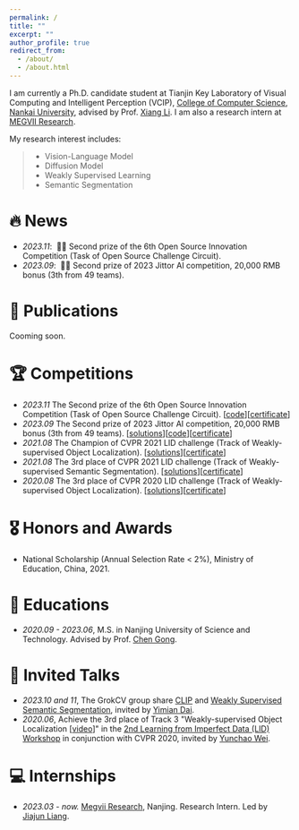 ```yaml
---
permalink: /
title: ""
excerpt: ""
author_profile: true
redirect_from: 
  - /about/
  - /about.html
---
```


<span class='anchor' id='about-me'></span>

I am currently a Ph.D. candidate student at Tianjin Key Laboratory of Visual Computing and Intelligent Perception (VCIP), [College of Computer Science](https://cc.nankai.edu.cn/), [Nankai University](https://en.nankai.edu.cn/), advised by Prof. [Xiang Li](http://implus.github.io/). I am also a research intern at [MEGVII Research](https://research.megvii.com/).

My research interest includes:

> *  Vision-Language Model 
> *  Diffusion Model 
> *  Weakly Supervised Learning
> *  Semantic Segmentation


# 🔥 News
- *2023.11*: &nbsp;🎉🎉 Second prize of the 6th Open Source Innovation Competition (Task of Open Source Challenge Circuit). 
- *2023.09*: &nbsp;🎉🎉 Second prize of 2023 Jittor AI competition, 20,000 RMB bonus (3th from 49 teams). 

# 📝 Publications

Cooming soon.

# 🏆 Competitions
- *2023.11* The Second prize of the 6th Open Source Innovation Competition (Task of Open Source Challenge Circuit).
  [[code](https://github.com/Rose-41/USS-jittor)][[certificate](https://github.com/IMPlus-PCALab/AICompetition/blob/main/certificate/2023%E7%AC%AC%E5%85%AD%E5%B1%8A%E5%BC%80%E6%BA%90%E5%88%9B%E6%96%B0%E5%A4%A7%E8%B5%9B%E5%BC%80%E6%BA%90%E4%BB%BB%E5%8A%A1%E6%8C%91%E6%88%98%E8%B5%9B%E9%81%93%E4%BA%8C%E7%AD%89%E5%A5%96.pdf)]
- *2023.09* The Second prize of 2023 Jittor AI competition, 20,000 RMB bonus (3th from 49 teams).
  [[solutions](https://docs.google.com/presentation/d/1dGCrVgahOedlZOG39SkQG2bvBo0D3wEo/edit?usp=sharing&ouid=117231763684180453695&rtpof=true&sd=true)][[code](https://github.com/Rose-41/USS-jittor)][[certificate](https://github.com/IMPlus-PCALab/AICompetition/blob/main/certificate/2023%E8%AE%A1%E5%9B%BE%E4%BA%BA%E5%B7%A5%E6%99%BA%E8%83%BD%E6%8C%91%E6%88%98%E8%B5%9B%E5%A4%A7%E8%A7%84%E6%A8%A1%E6%97%A0%E7%9B%91%E7%9D%A3%E8%AF%AD%E4%B9%89%E5%88%86%E5%89%B2%E4%BA%8C%E7%AD%89%E5%A5%96.jpg)]
- *2021.08* The Champion of CVPR 2021 LID challenge (Track of Weakly-supervised Object Localization). [[solutions](https://docs.google.com/presentation/d/1Yp7lxc7UmxIHtwis0G4pw58QTxvTU6tt/edit#slide=id.p14)][[certificate](https://github.com/Rose-41/ZhenyuanChen.github.io/blob/main/images/cvpr21_1.pdf)]
- *2021.08* The 3rd place of CVPR 2021 LID challenge (Track of Weakly-supervised Semantic Segmentation). [[solutions](https://docs.google.com/presentation/d/1Qps5EAGdi2fPzeZZ5llmGvvF57Sv8bcy/edit#slide=id.p1)][[certificate](https://github.com/Rose-41/ZhenyuanChen.github.io/blob/main/images/cvpr21_3.pdf)]
- *2020.08* The 3rd place of CVPR 2020 LID challenge (Track of Weakly-supervised Object Localization). [[solutions](https://docs.google.com/presentation/d/16jJJjcP3wPG66kJggWjuOpYt-EpeRc54/edit#slide=id.p1)][[certificate](https://github.com/Rose-41/ZhenyuanChen.github.io/blob/main/images/cvpr.pdf)]

# 🎖 Honors and Awards
- National Scholarship (Annual Selection Rate < 2%), Ministry of Education, China, 2021.

# 📖 Educations
- *2020.09 - 2023.06*, M.S. in Nanjing University of Science and Technology. Advised by Prof. [Chen Gong](https://gcatnjust.github.io/ChenGong/index.html).
  

# 💬 Invited Talks
- *2023.10 and 11*, The GrokCV group share [CLIP](https://www.bilibili.com/video/BV1G94y177Qs/?spm_id_from=333.999.0.0&vd_source=5d94831d6e7d1ae25d5637b557799c8c) and [Weakly Supervised Semantic Segmentation](https://www.bilibili.com/video/BV1Nj411i7YZ/?spm_id_from=333.999.0.0), invited by [Yimian Dai](https://scholar.google.com.hk/citations?user=y5Ov6VAAAAAJ&hl=zh-CN).
- *2020.06*, Achieve the 3rd place of Track 3 "Weakly-supervised Object Localization [[video](https://www.youtube.com/watch?v=sO2c_DyzVHo&t=5s)]" in the [2nd Learning from Imperfect Data (LID) Workshop](https://lidchallenge.github.io/) in conjunction with CVPR 2020, invited by [Yunchao Wei](https://weiyc.github.io/).


# 💻 Internships
- *2023.03 - now.* [Megvii Research](https://megvii.com/), Nanjing. Research Intern. Led by [Jiajun Liang](https://scholar.google.com.hk/citations?user=xNxlvjEAAAAJ&hl=zh-CN).
